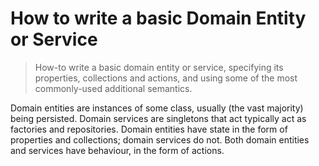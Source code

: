 How to write a basic Domain Entity or Service
=============================================

> How-to write a basic domain entity or service, specifying its
> properties, collections and actions, and using some of the most
> commonly-used additional semantics.

Domain entities are instances of some class, usually (the vast majority)
being persisted. Domain services are singletons that act typically act
as factories and repositories. Domain entities have state in the form of
properties and collections; domain services do not. Both domain entities
and services have behaviour, in the form of actions.
